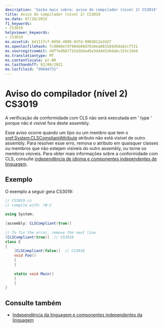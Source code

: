```yaml
---
description: 'Saiba mais sobre: aviso do compilador (nível 2) CS3019'
title: Aviso do compilador (nível 2) CS3019
ms.date: 07/20/2015
f1_keywords:
- CS3019
helpviewer_keywords:
- CS3019
ms.assetid: b41117cf-8956-4989-93fd-9903812e2d2f
ms.openlocfilehash: fc0860e7df984b89d7634ea083184d5da62cff21
ms.sourcegitcommit: ddf7edb67715a5b9a45e3dd44536dabc153c1de0
ms.translationtype: MT
ms.contentlocale: pt-BR
ms.lasthandoff: 02/06/2021
ms.locfileid: "99684731"
---
```

# <a name="compiler-warning-level-2-cs3019"></a>Aviso do compilador (nível 2) CS3019

A verificação de conformidade com CLS não será executada em ' type ' porque não é visível fora deste assembly.  
  
 Esse aviso ocorre quando um tipo ou um membro que tem o <xref:System.CLSCompliantAttribute> atributo não está visível de outro assembly. Para resolver esse erro, remova o atributo em quaisquer classes ou membros que não estejam visíveis do outro assembly, ou torne os membros visíveis. Para obter mais informações sobre a conformidade com CLS, consulte [independência de idioma e componentes independentes de linguagem](../../standard/language-independence.md).
  
## <a name="example"></a>Exemplo  

 O exemplo a seguir gera CS3019:  
  
```csharp  
// CS3019.cs  
// compile with: /W:2  
  
using System;  
  
[assembly: CLSCompliant(true)]  
  
// To fix the error, remove the next line  
[CLSCompliant(true)]  // CS3019  
class C  
{  
    [CLSCompliant(false)]  // CS3019  
    void Foo()  
    {  
    }  
  
    static void Main()  
    {  
    }  
}  
```  
  
## <a name="see-also"></a>Consulte também

- [Independência da linguagem e componentes independentes da linguagem](../../standard/language-independence-and-language-independent-components.md)
